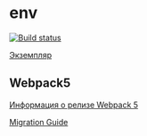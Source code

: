 # env
[![Build status](https://ci.appveyor.com/api/projects/status/n4jcdpv6vrggueal/branch/master?svg=true)](https://ci.appveyor.com/project/kreketjot/js-env-netology/branch/master)

[Экземпляр](https://kreketjot.github.io/js-env-netology/)

## Webpack5

[Информация о релизе Webpack 5](https://webpack.js.org/blog/2020-10-10-webpack-5-release/)

[Migration Guide](https://webpack.js.org/migrate/5/)
